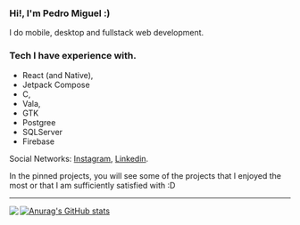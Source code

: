 ### Hi!, I'm Pedro Miguel :)
I do mobile, desktop and fullstack web development.

### Tech I have experience with.
* React (and Native),
* Jetpack Compose
* C, 
* Vala, 
* GTK
* Postgree
* SQLServer
* Firebase

Social Networks: [Instagram](https://www.instagram.com/miguel.oshi/), [Linkedin](https://www.linkedin.com/in/pedro-miguel-276525207/).

In the pinned projects, you will see some of the projects that I enjoyed the most or that I am sufficiently satisfied with :D

---

<a href="https://github.com/pedromiguel-dev/pedromiguel-dev">
  <img align = "left" src = "https://github-readme-stats.vercel.app/api/top-langs/?username=pedromigueldev" />
</a>

[![Anurag's GitHub stats](https://github-readme-stats.vercel.app/api?username=pedromigueldev)](https://github.com/anuraghazra/github-readme-stats)
